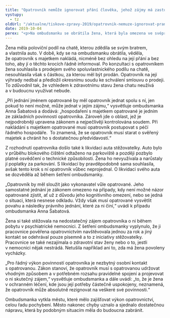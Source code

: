 ```yaml
---
title: "Opatrovník nemůže ignorovat přání člověka, jehož zájmy má zastupovat"
vystupy:
  - tz
oldUrl: "/aktualne/tiskove-zpravy-2019/opatrovnik-nemuze-ignorovat-prani-cloveka-jehoz-zajmy-ma-zastupovat"
date: 2019-10-04
perex: "<p>Na ombudsmanku se obrátila žena, která byla omezena ve svéprávnosti v průběhu výkonu ústavní formy ochranného léčení. Opatrovníkem bylo jmenováno město. Žena se na ombudsmanku obrátila s podezřením na pochybení opatrovníka především v oblasti hospodaření s majetkem, stěžovala si také na nedostatečný kontakt a celkový nezájem o její osud. Ombudsmanka během svého šetření dala ženě za pravdu a podařilo se jí sjednat v jejím případu dostatečnou nápravu. </p>"
---
```


<!-- imported from the old website -->

<p>Žena měla poloviční podíl na chatě, kterou zdědila se svým bratrem, a vlastnila auto. V době, kdy se na ombudsmanku obrátila, věděla, že opatrovník s majetkem nakládá, nicméně bez ohledu na její přání a bez toho, aby jí o těchto krocích řádně informoval. Po konzultaci s opatrovníkem žena souhlasila s prodejem svého spoluvlastnického podílu na chatě, nesouhlasila však s částkou, za kterou měl být prodán. Opatrovník na její výhrady nedbal a předložil okresnímu soudu ke schválení smlouvu o prodeji. To zdůvodnil tak, že vzhledem k zdravotnímu stavu žena chatu neužívá a v budoucnu využívat nebude. </p> <p>„Při jednání jménem opatrované by měl opatrovník jednat spolu s ní, jen pokud to není možné, může jednat v jejím zájmu,“ vysvětluje ombudsmanka Anna Šabatová a dodává: „hospodaření s majetkem opatrované je jedním ze základních povinností opatrovníka. Zároveň jde o oblast, jež je nejpodrobněji upravena zákonem a nejpečlivěji kontrolována soudem. Při nakládání s majetkem opatrované musí opatrovník postupovat s péčí řádného hospodáře.  To znamená, že se opatrovník musí starat o svěřený majetek a chránit ho s dostatečnou předvídavostí.“ </p> <p>Z rozhodnutí opatrovníka došlo také k likvidaci auta stěžovatelky. Auto bylo v průběhu blokového čištění odtaženo na parkoviště a později pozbylo platné osvědčení o technické způsobilosti. Žena ho nevyužívala a narůstaly jí poplatky za parkování. S likvidací by pravděpodobně sama souhlasila, avšak tento krok s ní opatrovník vůbec neprojednal. O likvidaci svého auta se dozvěděla až během šetření ombudsmanky. </p> <p>„Opatrovník by měl sloužit jako vykonavatel vůle opatrované. Jeho samostatné jednání je zákonem omezeno na případy, kdy není možné názor opatrované zjistit, ať už z důvodu jeho kognitivního omezení, nebo se jedná o situaci, která nesnese odkladu. Vždy však musí opatrované vysvětlit povahu a následky právního jednání, které za ni činí,“ uvádí k případu ombudsmanka Anna Šabatová. </p> <p>Žena si také stěžovala na nedostatečný zájem opatrovníka o ni během pobytu v psychiatrické nemocnici. Z šetření ombudsmanky vyplynulo, že ji pracovnice pověřena opatrovnictvím navštěvovala jednou za rok a jiný kontakt se odehrával pouze písemně a to z iniciativy stěžovatelky. Pracovnice se také nezajímala o zdravotní stav ženy nebo o to, jestli v nemocnici nějak nestrádá. Netušila například ani to, zda má žena povoleny vycházky. </p> <p>„Pro řádný výkon povinností opatrovníka je nezbytný osobní kontakt s opatrovanou. Zákon stanoví, že opatrovník musí s opatrovanou udržovat vhodným způsobem a v potřebném rozsahu pravidelné spojení a projevovat o ni skutečný zájem,“ vysvětluje ombudsmanka a dále uvádí: „to, že je žena v ochranném léčení, kde jsou její potřeby částečně uspokojeny, neznamená, že opatrovník může absolutně rezignovat na veškeré své povinnosti.“</p> <p>Ombudsmanka vytkla městu, které mělo zajišťovat výkon opatrovnictví, celou řadu pochybení. Město nakonec chyby uznalo a sjednalo dostatečnou nápravu, která by podobným situacím měla do budoucna zabránit. </p>
